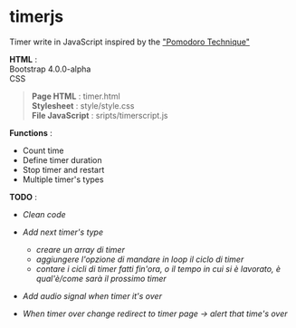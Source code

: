 # timerjs
Timer write in JavaScript inspired by the ["Pomodoro Technique"](https://en.wikipedia.org/wiki/Pomodoro_Technique)  

**HTML** :   
Bootstrap 4.0.0-alpha  
CSS 

> **Page HTML** : timer.html  
> **Stylesheet** : style/style.css   
> **File JavaScript** : sripts/timerscript.js 

**Functions** :  
- Count time    
- Define timer duration  
- Stop timer and restart    
- Multiple timer's types  

**TODO** :   
- *Clean code* 
- *Add next timer's type*
  - *creare un array di timer*
  - *aggiungere l'opzione di mandare in loop il ciclo di timer*
  - *contare i cicli di timer fatti fin'ora, o il tempo in cui si è lavorato, è qual'è/come sarà il prossimo timer*

- *Add audio signal when timer it's over*
- *When timer over change redirect to timer page -> alert that time's over*